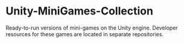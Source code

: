 # Unity-MiniGames-Collection
Ready-to-run versions of mini-games on the Unity engine. Developer resources for these games are located in separate repositories.
